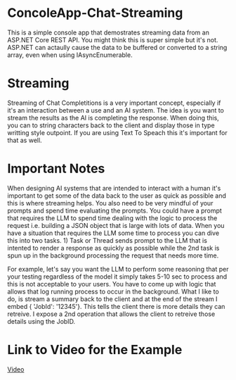 # ConcoleApp-Chat-Streaming
This is a simple console app that demostrates streaming data from an ASP.NET Core REST API.  You might think this is super simple but it's not.  ASP.NET can actaully cause the data to be buffered or converted to a string array, even when using IAsyncEnumerable.

# Streaming
Streaming of Chat Completitions is a very important concept, especially if it's an interaction between a use and an AI system.  The idea is you want to stream the results as the AI is completing the response.  When doing this, you can to string characters back to the client and display those in type writting style outpoint.  If you are using Text To Speach this it's important for that as well.

# Important Notes
When designing AI systems that are intended to interact with a human it's important to get some of the data back to the user as quick as possible and this is where streaming helps.  You also need to be very mindful of your prompts and spend time evaluating the prompts.  You could have a prompt that requires the LLM to spend time dealing with the logic to process the request i.e. building a JSON object that is large with lots of data.  When you have a situation that requires the LLM some time to process you can dive this into two tasks.  1) Task or Thread sends prompt to the LLM that is intented to render a response as quickly as possible while the 2nd task is spun up in the background processing the request that needs more time.

For example, let's say you want the LLM to perform some reasoning that per your testing regardless of the model it simply takes 5-10 sec to process and this is not acceptable to your users.  You have to come up with logic that allows that log running process to occur in the background.  What I like to do, is stream a summary back to the client and at the end of the stream I embed { 'JobId': '12345'}.  This tells the client there is more details they can retreive.  I expose a 2nd operation that allows the client to retreive those details using the JobID.

# Link to Video for the Example
[Video]("https://www.youtube.com/watch?v=wcB8YM_g8k0")
